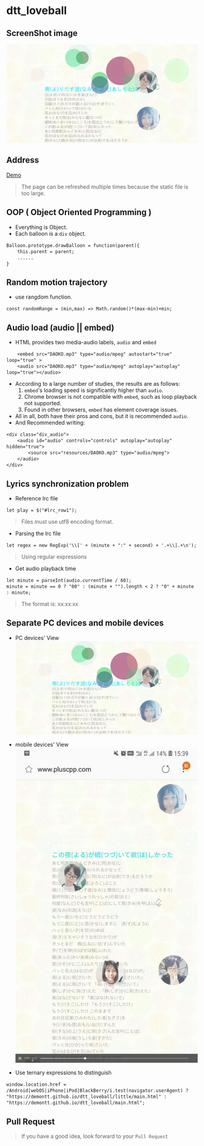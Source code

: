 # dtt_loveball

## ScreenShot image
![image](/img/example.png)

## Address
[Demo]("https://demontt.github.io/dtt_loveball/")

> The page can be refreshed multiple times because the static file is too large.

## OOP ( Object Oriented Programming )
* Everything is Object.
* Each balloon is a `div` object.

```
Balloon.prototype.drawBalloon = function(parent){
	this.parent = parent;
	......
}
```

## Random motion trajectory
* use rangdom function.

```
const randomRange = (min,max) => Math.random()*(max-min)+min;
```

## Audio load (audio || embed)
* HTML provides two media-audio labels, `audio` and `embed`
```
    <embed src="DAOKO.mp3" type="audio/mpeg" autostart="true" loop="true" >
    <audio src="DAOKO.mp3" type="audio/mpeg" autoplay="autoplay" loop="true"></audio>
```

* According to a large number of studies, the results are as follows:
    1. `embed`'s loading speed is significantly higher than `audio`.
    2. Chrome browser is not compatible with `embed`, such as loop playback not supported.
    3. Found in other browsers, `embed` has element coverage issues.
* All in all, both have their pros and cons, but it is recommended `audio`.
* And Recommended writing:
```
<div class="div_audio">
    <audio id="audio" controls="controls" autoplay="autoplay" hidden="true">
        <source src="resources/DAOKO.mp3" type="audio/mpeg">
    </audio>
</div>
```

## Lyrics synchronization problem
* Reference lrc file
```
let play = $("#lrc_row1");
```
> Files must use utf8 encoding format.

* Parsing the lrc file
```
let regex = new RegExp('\\[' + (minute + ":" + second) + '.+\\].+\n');
```
> Using regular expressions

* Get audio playback time
```
let minute = parseInt(audio.currentTime / 60);
minute = minute == 0 ? "00" : (minute + "").length < 2 ? "0" + minute : minute;
```
> The format is: xx:xx:xx


## Separate PC devices and mobile devices
* PC devices' View
![image](/img/example.png)

* mobile devices' View
![image](/img/mexample.jpg)

* Use ternary expressions to distinguish
```
window.location.href = /Android|webOS|iPhone|iPod|BlackBerry/i.test(navigator.userAgent) ? "https://demontt.github.io/dtt_loveball/little/main.html" :  "https://demontt.github.io/dtt_loveball/main.html";
```

## Pull Request
> If you have a good idea, look forward to your `Pull Request`
